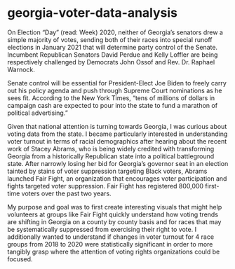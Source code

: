 # georgia-voter-data-analysis

On Election “Day” (read: Week) 2020, neither of Georgia’s senators drew a simple majority of votes, sending both of their races into special runoff elections in January 2021 that will determine party control of the Senate. Incumbent Republican Senators David Perdue and Kelly Loffler are being respectively challenged by Democrats John Ossof and Rev. Dr. Raphael Warnock. 

Senate control will be essential for President-Elect Joe Biden to freely carry out his policy agenda and push through Supreme Court nominations as he sees fit. According to the New York Times, “tens of millions of dollars in campaign cash are expected to pour into the state to fund a marathon of political advertising.”

Given that national attention is turning towards Georgia, I was curious about voting data from the state. I became particularly interested in understanding voter turnout in terms of racial demographics after hearing about the recent work of Stacey Abrams, who is being widely credited with transforming Georgia from a historically Republican state into a political battleground state. After narrowly losing her bid for Georgia’s governor seat in an election tainted by stains of voter suppression targeting Black voters, Abrams launched Fair Fight, an organization that encourages voter participation and fights targeted voter suppression. Fair Fight has registered 800,000 first-time voters over the past two years. 

My purpose and goal was to first create interesting visuals that might help volunteers at groups like Fair Fight quickly understand how voting trends are shifting in Georgia on a county by county basis and for races that may be systematically suppressed from exercising their right to vote. I additionally wanted to understand if changes in voter turnout for 4 race groups from 2018 to 2020 were statistically significant in order to more tangibly grasp where the attention of voting rights organizations could be focused.

